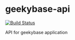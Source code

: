 # geekybase-api
[![Build Status](https://travis-ci.com/Aorjoa/geekybase-api.svg?branch=master)](https://travis-ci.com/Aorjoa/geekybase-api)

API for geekybase application
